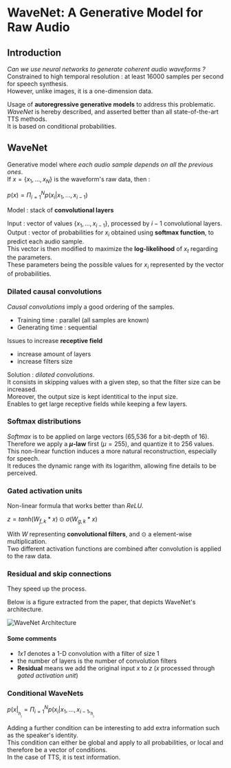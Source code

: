 # WaveNet: A Generative Model for Raw Audio


## Introduction

*Can we use neural networks to generate coherent audio waveforms ?* <br>
Constrained to high temporal resolution : at least 16000 samples per second for speech synthesis. <br>
However, unlike images, it is a one-dimension data.

Usage of **autoregressive generative models** to address this problematic. <br>
*WaveNet* is hereby described, and asserted better than all state-of-the-art TTS methods. <br>
It is based on conditional probabilities.


## WaveNet

Generative model where *each audio sample depends on all the previous ones*. <br>
If $x = \{x_1, ..., x_N\}$ is the waveform's raw data, then :

$p(x) = \Pi_{i=1}^N p(x_i | x_1, ..., x_{i-1})$

Model : stack of **convolutional layers**

Input : vector of values $\{x_1, ..., x_{i-1}\}$, processed by $i-1$ convolutional layers. <br>
Output : vector of probabilities for $x_i$ obtained using **softmax function**, to predict each audio sample. <br>
This vector is then modified to maximize the **log-likelihood** of $x_t$ regarding the parameters. <br>
These parameters being the possible values for $x_i$ represented by the vector of probabilities.

### Dilated causal convolutions

*Causal convolutions* imply a good ordering of the samples.
- Training time : parallel (all samples are known)
- Generating time : sequential

Issues to increase **receptive field**
- increase amount of layers
- increase filters size

Solution : *dilated convolutions*. <br>
It consists in skipping values with a given step, so that the filter size can be increased. <br>
Moreover, the output size is kept identitical to the input size. <br>
Enables to get large receptive fields while keeping a few layers.

### Softmax distributions

*Softmax* is to be applied on large vectors (65,536 for a bit-depth of 16). <br>
Therefore we apply a **$\mu$-law** first ($\mu = 255$), and quantize it to 256 values. <br>
This non-linear function induces a more natural reconstruction, especially for speech. <br>
It reduces the dynamic range with its logarithm, allowing fine details to be perceived.

### Gated activation units

Non-linear formula that works better than *ReLU*.

$z = tanh(W_{f,k} * x) \odot \sigma (W_{g,k} * x)$

With *W* representing **convolutional filters**, and $\odot$ a element-wise multiplication. <br>
Two different activation functions are combined after convolution is applied to the raw data.

### Residual and skip connections

They speed up the process. 

Below is a figure extracted from the paper, that depicts WaveNet's architecture.

![WaveNet Architecture](https://gitgud.io/polochinoc/internship/raw/master/resources/notes/images/wavenet.png)

#### Some comments

- *1x1* denotes a 1-D convolution with a filter of size 1
- the number of layers is the number of convolution filters
- **Residual** means we add the original input $x$ to $z$ ($x$ processed through *gated activation unit*)

### Conditional WaveNets

$p(x | __h__) = \Pi_{i=1}^N p(x_i | x_1, ..., x_{i-1}, __h__)$ 

Adding a further condition can be interesting to add extra information such as the speaker's identity. <br>
This condition can either be global and apply to all probabilities, or local and therefore be a vector of conditions. <br>
In the case of TTS, it is text information.